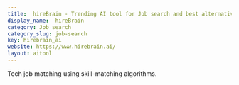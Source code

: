 ```yaml
---
title:  hireBrain - Trending AI tool for Job search and best alternatives
display_name:  hireBrain
category: Job search
category_slug: job-search
key: hirebrain_ai
website: https://www.hirebrain.ai/
layout: aitool
---
```


Tech job matching using skill-matching algorithms.
